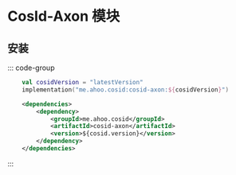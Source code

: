 # CosId-Axon 模块

## 安装

::: code-group
```kotlin [Gradle(Kotlin)]
    val cosidVersion = "latestVersion"
    implementation("me.ahoo.cosid:cosid-axon:${cosidVersion}")
```
```xml [Maven]
    <dependencies>
        <dependency>
            <groupId>me.ahoo.cosid</groupId>
            <artifactId>cosid-axon</artifactId>
            <version>${cosid.version}</version>
        </dependency>
    </dependencies>
```
:::